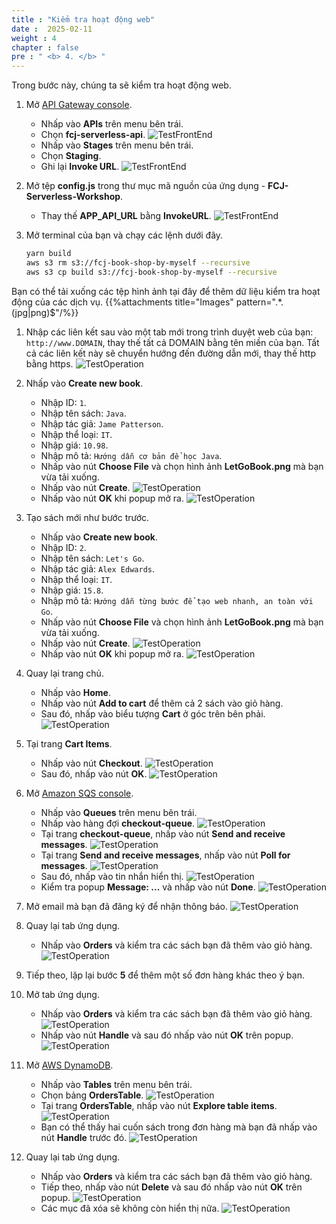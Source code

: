 ```yaml
---
title : "Kiểm tra hoạt động web"
date :  2025-02-11
weight : 4
chapter : false
pre : " <b> 4. </b> "
---
```


Trong bước này, chúng ta sẽ kiểm tra hoạt động web.

1. Mở [API Gateway console](https://us-east-1.console.aws.amazon.com/apigateway/main/apis?region=us-east-1).
    - Nhấp vào **APIs** trên menu bên trái.
    - Chọn **fcj-serverless-api**.
      ![TestFrontEnd](/images/temp/1/90.png?width=90pc)
    - Nhấp vào **Stages** trên menu bên trái.
    - Chọn **Staging**.
    - Ghi lại **Invoke URL**.
      ![TestFrontEnd](/images/temp/1/91.png?width=90pc)

2. Mở tệp **config.js** trong thư mục mã nguồn của ứng dụng - **FCJ-Serverless-Workshop**.
    - Thay thế **APP_API_URL** bằng **InvokeURL**.
      ![TestFrontEnd](/images/temp/1/92.png?width=90pc)

3. Mở terminal của bạn và chạy các lệnh dưới đây.

    ```bash
    yarn build
    aws s3 rm s3://fcj-book-shop-by-myself --recursive
    aws s3 cp build s3://fcj-book-shop-by-myself --recursive
    ```

Bạn có thể tải xuống các tệp hình ảnh tại đây để thêm dữ liệu kiểm tra hoạt động của các dịch vụ.
    {{%attachments title="Images" pattern=".*\.(jpg|png)$"/%}}

1. Nhập các liên kết sau vào một tab mới trong trình duyệt web của bạn: ``http://www.DOMAIN``, thay thế tất cả DOMAIN bằng tên miền của bạn. Tất cả các liên kết này sẽ chuyển hướng đến đường dẫn mới, thay thế http bằng https.
    ![TestOperation](/images/temp/1/8.png?width=90pc)

2. Nhấp vào **Create new book**.
    - Nhập ID: ``1``.
    - Nhập tên sách: ``Java``.
    - Nhập tác giả: ``Jame Patterson``.
    - Nhập thể loại: ``IT``.
    - Nhập giá: ``10.98``.
    - Nhập mô tả: ``Hướng dẫn cơ bản để học Java``.
    - Nhấp vào nút **Choose File** và chọn hình ảnh **LetGoBook.png** mà bạn vừa tải xuống.
    - Nhấp vào nút **Create**.
      ![TestOperation](/images/temp/1/69.png?width=90pc)
    - Nhấp vào nút **OK** khi popup mở ra.
      ![TestOperation](/images/temp/1/70.png?width=90pc)

3. Tạo sách mới như bước trước.
    - Nhấp vào **Create new book**.
    - Nhập ID: ``2``.
    - Nhập tên sách: ``Let's Go``.
    - Nhập tác giả: ``Alex Edwards``.
    - Nhập thể loại: ``IT``.
    - Nhập giá: ``15.8``.
    - Nhập mô tả: ``Hướng dẫn từng bước để tạo web nhanh, an toàn với Go``.
    - Nhấp vào nút **Choose File** và chọn hình ảnh **LetGoBook.png** mà bạn vừa tải xuống.
    - Nhấp vào nút **Create**.
      ![TestOperation](/images/temp/1/71.png?width=90pc)
    - Nhấp vào nút **OK** khi popup mở ra.
      ![TestOperation](/images/temp/1/70.png?width=90pc)

4. Quay lại trang chủ.
    - Nhấp vào **Home**.
    - Nhấp vào nút **Add to cart** để thêm cả 2 sách vào giỏ hàng.
    - Sau đó, nhấp vào biểu tượng **Cart** ở góc trên bên phải.
      ![TestOperation](/images/temp/1/72.png?width=90pc)

5. Tại trang **Cart Items**.
    - Nhấp vào nút **Checkout**.
      ![TestOperation](/images/temp/1/73.png?width=90pc)
    - Sau đó, nhấp vào nút **OK**.
      ![TestOperation](/images/temp/1/74.png?width=90pc)

6. Mở [Amazon SQS console](https://us-east-1.console.aws.amazon.com/sqs/v2/home?region=us-east-1#/homepage).
    - Nhấp vào **Queues** trên menu bên trái.
    - Nhấp vào hàng đợi **checkout-queue**.
      ![TestOperation](/images/temp/1/75.png?width=90pc)
    - Tại trang **checkout-queue**, nhấp vào nút **Send and receive messages**.
      ![TestOperation](/images/temp/1/76.png?width=90pc)
    - Tại trang **Send and receive messages**, nhấp vào nút **Poll for messages**.
      ![TestOperation](/images/temp/1/77.png?width=90pc)
    - Sau đó, nhấp vào tin nhắn hiển thị.
      ![TestOperation](/images/temp/1/78.png?width=90pc)
    - Kiểm tra popup **Message: ...** và nhấp vào nút **Done**.
      ![TestOperation](/images/temp/1/79.png?width=90pc)

7. Mở email mà bạn đã đăng ký để nhận thông báo.
    ![TestOperation](/images/temp/1/80.png?width=90pc)

8. Quay lại tab ứng dụng.
    - Nhấp vào **Orders** và kiểm tra các sách bạn đã thêm vào giỏ hàng.
      ![TestOperation](/images/temp/1/81.png?width=90pc)

9. Tiếp theo, lặp lại bước **5** để thêm một số đơn hàng khác theo ý bạn.

10. Mở tab ứng dụng.
    - Nhấp vào **Orders** và kiểm tra các sách bạn đã thêm vào giỏ hàng.
      ![TestOperation](/images/temp/1/82.png?width=90pc)
    - Nhấp vào nút **Handle** và sau đó nhấp vào nút **OK** trên popup.
      ![TestOperation](/images/temp/1/83.png?width=90pc)

11. Mở [AWS DynamoDB](https://us-east-1.console.aws.amazon.com/dynamodbv2/home?region=us-east-1#tables).
    - Nhấp vào **Tables** trên menu bên trái.
    - Chọn bảng **OrdersTable**.
      ![TestOperation](/images/temp/1/86.png?width=90pc)
    - Tại trang **OrdersTable**, nhấp vào nút **Explore table items**.
      ![TestOperation](/images/temp/1/87.png?width=90pc)
    - Bạn có thể thấy hai cuốn sách trong đơn hàng mà bạn đã nhấp vào nút **Handle** trước đó.
      ![TestOperation](/images/temp/1/88.png?width=90pc)

12. Quay lại tab ứng dụng.
    - Nhấp vào **Orders** và kiểm tra các sách bạn đã thêm vào giỏ hàng.
    - Tiếp theo, nhấp vào nút **Delete** và sau đó nhấp vào nút **OK** trên popup.
      ![TestOperation](/images/temp/1/84.png?width=90pc)
    - Các mục đã xóa sẽ không còn hiển thị nữa.
      ![TestOperation](/images/temp/1/85.png?width=90pc)
